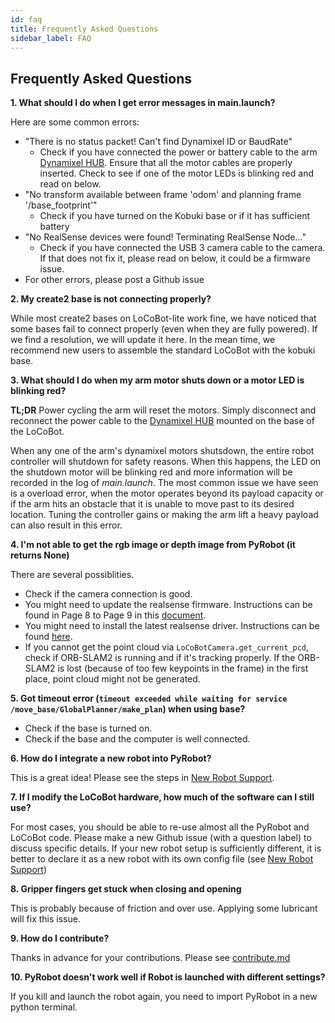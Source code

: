 ```yaml
---
id: faq
title: Frequently Asked Questions
sidebar_label: FAQ
---
```


## Frequently Asked Questions

**1. What should I do when I get error messages in main.launch?**

Here are some common errors:
* "There is no status packet! Can't find Dynamixel ID or BaudRate"
	* Check if you have connected the power or battery cable to the arm [Dynamixel HUB](https://locobot-website.netlify.com/docs/k_step_2). Ensure that all the motor cables are properly inserted. Check to see if one of the motor LEDs is blinking red and read on below.
* "No transform available between frame 'odom' and planning frame '/base_footprint'"
	* Check if you have turned on the Kobuki base or if it has sufficient battery
* "No RealSense devices were found! Terminating RealSense Node..."
	* Check if you have connected the USB 3 camera cable to the camera. If that does not fix it, please read on below, it could be a firmware issue.
* For other errors, please post a Github issue

**2. My create2 base is not connecting properly?**

While most create2 bases on LoCoBot-lite work fine, we have noticed that some bases fail to connect properly (even when they are fully powered). If we find a resolution, we will update it here. In the mean time, we recommend new users to assemble the standard LoCoBot with the kobuki base.

**3. What should I do when my arm motor shuts down or a motor LED is blinking red?**

**TL;DR** Power cycling the arm will reset the motors. Simply disconnect and reconnect the power cable to the [Dynamixel HUB](https://locobot-website.netlify.com/docs/k_step_2) mounted on the base of the LoCoBot.

When any one of the arm's dynamixel motors shutsdown, the entire robot controller will shutdown for safety reasons. When this happens, the LED on the shutdown motor will be blinking red and more information will be recorded in the log of *main.launch*. The most common issue we have seen is a overload error, when the motor operates beyond its payload capacity or if the arm hits an obstacle that it is unable to move past to its desired location. Tuning the controller gains or making the arm lift a heavy payload can also result in this error.

**4. I'm not able to get the rgb image or depth image from PyRobot (it returns None)**

There are several possiblities. 
* Check if the camera connection is good.
* You might need to update the realsense firmware. Instructions can be found in Page 8 to Page 9 in this [document](https://www.intel.com/content/dam/support/us/en/documents/emerging-technologies/intel-realsense-technology/Linux-RealSense-D400-DFU-Guide.pdf).
* You might need to install the latest realsense driver. Instructions can be found [here](https://github.com/IntelRealSense/realsense-ros).
* If you cannot get the point cloud via `LoCoBotCamera.get_current_pcd`, check if ORB-SLAM2 is running and if it's tracking properly. If the ORB-SLAM2 is lost (because of too few keypoints in the frame) in the first place, point cloud might not be generated.

**5. Got timeout error (`timeout exceeded while waiting for service /move_base/GlobalPlanner/make_plan`) when using base?**

* Check if the base is turned on.
* Check if the base and the computer is well connected.

**6. How do I integrate a new robot into PyRobot?**

This is a great idea! Please see the steps in [New Robot Support](https://www.pyrobot.org/docs/new_robot_support).

**7. If I modify the LoCoBot hardware, how much of the software can I still use?**

For most cases, you should be able to re-use almost all the PyRobot and LoCoBot code. Please make a new Github issue (with a question label) to discuss specific details. If your new robot setup is sufficiently different, it is better to declare it as a new robot with its own config file (see [New Robot Support](https://www.pyrobot.org/docs/new_robot_support))

**8. Gripper fingers get stuck when closing and opening**

This is probably because of friction and over use. Applying some lubricant will fix this issue.

**9. How do I contribute?**

Thanks in advance for your contributions. Please see [contribute.md](https://github.com/facebookresearch/pyrobot/blob/master/CONTRIBUTING.md)

**10. PyRobot doesn't work well if Robot is launched with different settings?**

If you kill and launch the robot again, you need to import PyRobot in a new python terminal.
